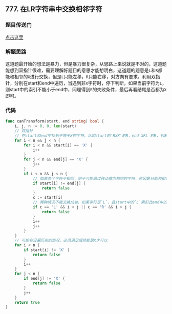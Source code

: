 ## 777. 在LR字符串中交换相邻字符

### 题目传送门

[点击这里](https://leetcode.cn/problems/swap-adjacent-in-lr-string/)

### 解题思路

这道题最开始的想法是暴力，但是暴力很复杂，从思路上来说就是不对的，这道题能想到双指针很难，需要理解好题目的意思才能想明白，这道题的题意是`L`和`R`都能和相邻的`X`进行交换，但是`L`只能左移，`R`只能右移，对方向有要求。利用双指针，分别在start和end中遍历，当遇到非`X`字符时，停下判断，如果当前字符为`L`，则start中的索引不能小于end中，同理得到`R`的失败条件，最后再看结尾是否都为`X`即可。

### 代码

```go
func canTransform(start, end string) bool {
    i, j, n := 0, 0, len(start)
    // 双指针
    // 在start和end中找到不等于X的字符，比如start的'RXX'的R，end'XRL`的R，判断二者位置
    for i < n && j < n {
        for i < n && start[i] == 'X' {
            i++
        }
        for j < n && end[j] == 'X' {
            j++
        }
        if i < n && j < n {
            // 如果两个字符不相同，则不可能通过移动成为相同的字符，原因是只能和相邻的X进行交换位置
            if start[i] != end[j] {
                return false
            }
            c := start[i]
            // 两种情况不能交换成功，如果字符是`L`，且start中的`L`索引比end中的小，则false，因为L只能左移，同理得到R的失败情况
            if c == 'L' && i < j || c == 'R' && i > j {
                return false
            }
            i++
            j++
        }
    }
    // 可能有没遍历完的情况，必须满足后续都是X才可以
    for i < n {
        if start[i] != 'X' {
            return false
        }
        i++
    }
    for j < n {
        if end[j] != 'X' {
            return false
        }
        j++
    }
    return true
}

```